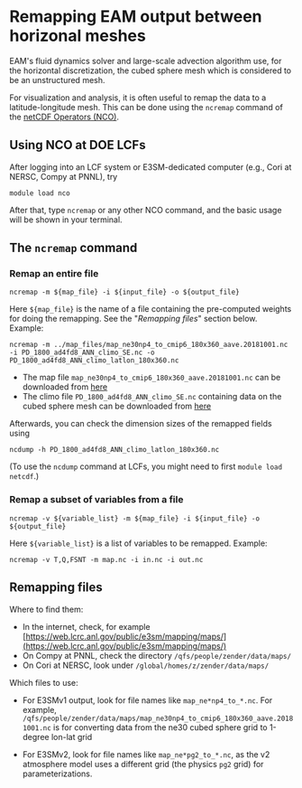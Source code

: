 # Remapping EAM output between horizonal meshes

EAM's fluid dynamics solver and large-scale advection algorithm use, for the horizontal discretization, the cubed sphere mesh which is considered to be an unstructured mesh.

For visualization and analysis, it is often useful to remap the data to a latitude-longitude mesh. This can be done using the `ncremap` command of the [netCDF Operators (NCO)](http://nco.sourceforge.net).

## Using NCO at DOE LCFs

After logging into an LCF system or E3SM-dedicated computer (e.g., Cori at NERSC, Compy at PNNL), try 

```
module load nco
```

After that, type `ncremap` or any other NCO command, and the basic usage will be shown in your terminal.


## The `ncremap` command

### Remap an entire file

```
ncremap -m ${map_file} -i ${input_file} -o ${output_file}
```

Here `${map_file}` is the name of a file containing the pre-computed weights for doing the remapping. See the "_Remapping files_" section below. Example:

```
ncremap -m ../map_files/map_ne30np4_to_cmip6_180x360_aave.20181001.nc -i PD_1800_ad4fd8_ANN_climo_SE.nc -o PD_1800_ad4fd8_ANN_climo_latlon_180x360.nc
```

- The map file `map_ne30np4_to_cmip6_180x360_aave.20181001.nc` can be downloaded from [here](https://compy-dtn.pnl.gov/wanh895/ParaView_EAM/cubed_sphere/map_files/)
- The climo file `PD_1800_ad4fd8_ANN_climo_SE.nc` containing data on the cubed sphere mesh can be downloaded from [here](https://compy-dtn.pnl.gov/wanh895/ParaView_EAM/cubed_sphere/model_output_samples/)


Afterwards, you can check the dimension sizes of the remapped fields using

```
ncdump -h PD_1800_ad4fd8_ANN_climo_latlon_180x360.nc
```
(To use the `ncdump` command at LCFs, you might need to first `module load netcdf`.)


### Remap a subset of variables from a file

```
ncremap -v ${variable_list} -m ${map_file} -i ${input_file} -o ${output_file}
```

Here `${variable_list}` is a list of variables to be remapped. Example:

```
ncremap -v T,Q,FSNT -m map.nc -i in.nc -i out.nc
```





## Remapping files

Where to find them:

* In the internet, check, for example [https://web.lcrc.anl.gov/public/e3sm/mapping/maps/](https://web.lcrc.anl.gov/public/e3sm/mapping/maps/) 
* On Compy at PNNL, check the directory `/qfs/people/zender/data/maps/`
* On Cori at NERSC, look under `/global/homes/z/zender/data/maps/`

Which files to use:

* For E3SMv1 output, look for file names like `map_ne*np4_to_*.nc`. For example,
`/qfs/people/zender/data/maps/map_ne30np4_to_cmip6_180x360_aave.20181001.nc` is for converting data from the ne30 cubed sphere grid to 1-degree lon-lat grid

* For E3SMv2, look for file names like `map_ne*pg2_to_*.nc`, as the v2 atmosphere model uses a different grid (the physics `pg2` grid) for parameterizations.


